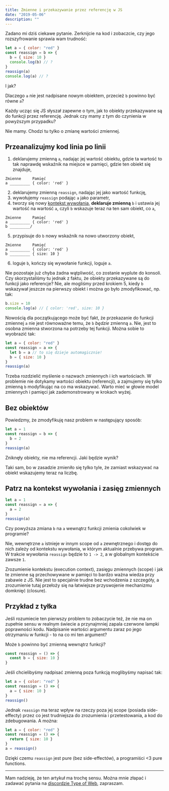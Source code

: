 ```yaml
---
title: Zmienne i przekazywanie przez referencję w JS
date: "2019-05-06"
description: ""
---
```


Zadano mi dziś ciekawe pytanie. Zerknijcie na kod i zobaczcie, czy jego rozszyfrowanie sprawia wam trudność:

```js
let a = { color: "red" }
const reassign = b => {
  b = { size: 10 }
  console.log(b) // ?
}
reassign(a)
console.log(a) // ?
```

I jak?

Dlaczego `a` nie jest nadpisane nowym obiektem, przecież `b` powinno być równe `a`?

Każdy ucząc się JS słyszał zapewne o tym, jak to obiekty przekazywane są do funkcji przez referencję. Jednak czy mamy z tym do czynienia w powyższym przypadku?

Nie mamy. Chodzi tu tylko o zmianę wartości zmiennej.

## Przeanalizujmy kod linia po linii

1.  deklarujemy zmienną `a`, nadając jej wartość obiektu, gdzie ta wartość to tak naprawdę wskaźnik na miejsce w pamięci, gdzie ten obiekt się znajduje,

```
Zmienne     Pamięć
a _________ { color: 'red' }
```

2.  deklarujemy zmienną `reassign`, nadając jej jako wartość funkcję,
3.  wywołujemy `reassign` podając `a` jako parametr,
4.  tworzy się nowy [kontekst wywołania](https://www.youtube.com/watch?v=Hb0RG60gwh8), **deklaruje zmienną** `b` i ustawia jej wartość na wartość `a`, czyli `b` wskazuje teraz na ten sam obiekt, co `a`,

```
Zmienne     Pamięć
a _________ { color: 'red' }
b _________/
```

5.  przypisuje do `b` nowy wskaźnik na nowo utworzony obiekt,

```
Zmienne     Pamięć
a _________ { color: 'red' }
b _________ { size: 10 }
```

6.  loguje `b`, kończy się wywołanie funkcji, loguje `a`.

Nie pozostaje już chyba żadna wątpliwość, co zostanie wyplute do konsoli. Czy skorzystaliśmy tu jednak z faktu, że obiekty przekazywane są do funkcji jako referencje? Nie, ale mogliśmy przed krokiem 5, kiedy `b` wskazywał jeszcze na pierwszy obiekt i można go było zmodyfikować, np. tak:

```js
b.size = 10
console.log(a) // { color: 'red', size: 10 }
```

Nowością dla początkującego może być fakt, że przekazanie do funkcji zmiennej `a` nie jest równoważne temu, że `b` _będzie_ zmienną `a`. Nie, jest to osobna zmienna stworzona na potrzeby tej funkcji. Można sobie to wyobrazić tak:

```js
let a = { color: "red" }
const reassign = a => {
  let b = a // to się dzieje automagicznie!
  b = { size: 10 }
}
reassign(a)
```

Trzeba rozdzielić myślenie o nazwach zmiennych i ich wartościach. W problemie nie dotykamy wartości obiektu (referencji), a zajmujemy się tylko zmienną `b` modyfikując na co ma wskazywać. Warto mieć w głowie model zmiennych i pamięci jak zademonstrowany w krokach wyżej.

## Bez obiektów

Powiedzmy, że zmodyfikuję nasz problem w następujący sposób:

```js
let a = 1
const reassign = b => {
  b = 2
}
reassign(a)
```

Zniknęły obiekty, nie ma referencji. Jaki będzie wynik?

Taki sam, bo w zasadzie zmieniło się tylko tyle, że zamiast wskazywać na obiekt wskazujemy teraz na liczbę.

## Patrz na kontekst wywołania i zasięg zmiennych

```js
let a = 1
const reassign = a => {
  a = 2
}
reassign(a)
```

Czy powyższa zmiana `b` na `a` wewnątrz funkcji zmienia cokolwiek w programie?

Nie, wewnętrzne `a` istnieje w innym scope od `a` zewnętrznego i dostęp do nich zależy od kontekstu wywołania, w którym aktualnie przebywa program. W trakcie wywołania `reassign` będzie to `1 -> 2`, a w globalnym kontekście zawsze `1`.

Zrozumienie kontekstu (execution context), zasięgu zmiennych (scope) i jak te zmienne są przechowywane w pamięci to bardzo ważna wiedza przy zabawie z JS. Nie jest to specjalnie trudne bez wchodzenia z szczegóły, a zrozumienie tutaj przełoży się na łatwiejsze przyswojenie mechanizmu domknięć (closure).

## Przykład z tyłka

Jeśli rozumiecie ten pierwszy problem to zobaczycie też, że nie ma on zupełnie sensu w realnym świecie a przynajmniej zapala czerwone lampki poprawności kodu. Nadpisanie wartości argumentu zaraz po jego otrzymaniu w funkcji - to na co mi ten argument?

Może `b` powinno być zmienną wewnątrz funkcji?

```js
const reassign = () => {
  const b = { size: 10 }
}
```

Jeśli chcielibyśmy nadpisać zmienną poza funkcją moglibyśmy napisać tak:

```js
let a = { color: "red" }
const reassign = () => {
  a = { size: 10 }
}
reassign()
```

Jednak `reassign` ma teraz wpływ na rzeczy poza jej scope (posiada side-effecty) przez co jest trudniejsza do zrozumienia i przetestowania, a kod do zdebugowania. A można:

```js
let a = { color: "red" }
const reassign = () => {
  return { size: 10 }
}
a = reassign()
```

Dzięki czemu `reassign` jest pure (bez side-effectów), a programiści <3 pure functions.

---

Mam nadzieję, że ten artykuł ma trochę sensu. Można mnie złapać i zadawać pytania na [discordzie Type of Web](https://discord.typeofweb.com/), zapraszam.
